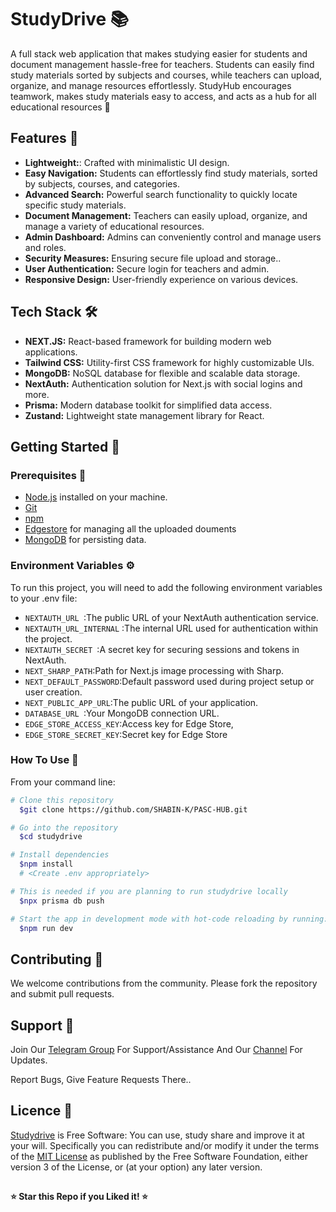 # StudyDrive 📚
A full stack web application that makes studying easier for students and document management hassle-free for teachers. Students can easily find study materials sorted by subjects and courses, while teachers can upload, organize, and manage resources effortlessly. StudyHub encourages teamwork, makes study materials easy to access, and acts as a hub for all educational resources 🚀

## Features 🌟

- **Lightweight:**: Crafted with minimalistic UI design.
- **Easy Navigation:** Students can effortlessly find study materials, sorted by subjects, courses, and categories.
- **Advanced Search:** Powerful search functionality to quickly locate specific study materials.
- **Document Management:** Teachers can easily upload, organize, and manage a variety of educational resources.
- **Admin Dashboard:** Admins can conveniently control and manage users and roles.
- **Security Measures:** Ensuring secure file upload and storage..
- **User Authentication:** Secure login for teachers and admin.
- **Responsive Design:** User-friendly experience on various devices.
  
## Tech Stack 🛠️

- **NEXT.JS:** React-based framework for building modern web applications.
- **Tailwind CSS:** Utility-first CSS framework for highly customizable UIs.
- **MongoDB:** NoSQL database for flexible and scalable data storage.
- **NextAuth:** Authentication solution for Next.js with social logins and more.
- **Prisma:** Modern database toolkit for simplified data access.
- **Zustand:** Lightweight state management library for React.

## Getting Started 🚦

### Prerequisites 🚧

- [Node.js](https://nodejs.org/) installed on your machine.
- [Git](https://git-scm.com/)
- [npm](https://www.npmjs.com/)
- [Edgestore](https://edgestore.dev/) for managing all the uploaded douments
- [MongoDB](https://www.mongodb.com/) for persisting data.


### Environment Variables ⚙️

To run this project, you will need to add the following environment variables to your .env file:

* `NEXTAUTH_URL `:The public URL of your NextAuth authentication service.
* `NEXTAUTH_URL_INTERNAL` :The internal URL used for authentication within the project.
* `NEXTAUTH_SECRET `:A secret key for securing sessions and tokens in NextAuth.  
* `NEXT_SHARP_PATH`:Path for Next.js image processing with Sharp.
* `NEXT_DEFAULT_PASSWORD`:Default password used during project setup or user creation.
* `NEXT_PUBLIC_APP_URL`:The public URL of your application.
* `DATABASE_URL `:Your MongoDB connection URL.
* `EDGE_STORE_ACCESS_KEY`:Access key for Edge Store,  
* `EDGE_STORE_SECRET_KEY`:Secret key for Edge Store
 
### How To Use 🚀
From your command line:

```bash
# Clone this repository
  $git clone https://github.com/SHABIN-K/PASC-HUB.git

# Go into the repository
  $cd studydrive

# Install dependencies
  $npm install
  # <Create .env appropriately>

# This is needed if you are planning to run studydrive locally
  $npx prisma db push

# Start the app in development mode with hot-code reloading by running:
  $npm run dev
````
## Contributing 🤝
   We welcome contributions from the community. Please fork the repository and submit pull requests.
   
## Support 💬
Join Our [Telegram Group](https://www.telegram.dog/codexbotzsupport) For Support/Assistance And Our [Channel](https://www.telegram.dog/codexbotz) For Updates.   
   
Report Bugs, Give Feature Requests There..   

## Licence 📝
[Studydrive](https://github.com/SHABIN-K/PASC-HUB) is Free Software: You can use, study share and improve it at your
will. Specifically you can redistribute and/or modify it under the terms of the
[MIT License](https://opensource.org/license/mit/l) as
published by the Free Software Foundation, either version 3 of the License, or
(at your option) any later version. 


##

  **⭐️ Star this Repo if you Liked it! ⭐️**

